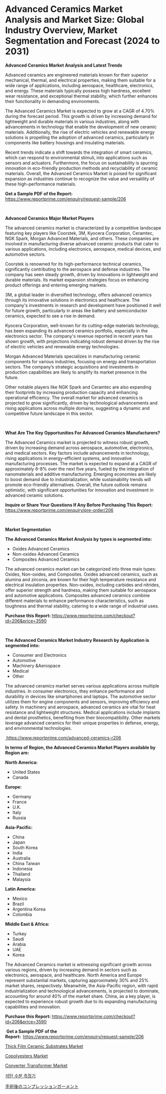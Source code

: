 <p><h1>Advanced Ceramics Market Analysis and Market Size: Global Industry Overview, Market Segmentation and Forecast (2024 to 2031)</h1></p><p><strong>Advanced Ceramics Market Analysis and Latest Trends</strong></p>
<p><p>Advanced ceramics are engineered materials known for their superior mechanical, thermal, and electrical properties, making them suitable for a wide range of applications, including aerospace, healthcare, electronics, and energy. These materials typically possess high hardness, excellent wear resistance, and exceptional thermal stability, which further enhances their functionality in demanding environments.</p><p>The Advanced Ceramics Market is expected to grow at a CAGR of 4.70% during the forecast period. This growth is driven by increasing demand for lightweight and durable materials in various industries, along with advancements in technology that enable the development of new ceramic materials. Additionally, the rise of electric vehicles and renewable energy solutions is propelling the adoption of advanced ceramics, particularly in components like battery housings and insulating materials.</p><p>Recent trends indicate a shift towards the integration of smart ceramics, which can respond to environmental stimuli, into applications such as sensors and actuators. Furthermore, the focus on sustainability is spurring innovation in eco-friendly production methods and recyclability of ceramic materials. Overall, the Advanced Ceramics Market is poised for significant expansion as industries continue to recognize the value and versatility of these high-performance materials.</p></p>
<p><strong>Get a Sample PDF of the Report:&nbsp;</strong> <a href="https://www.reportprime.com/enquiry/request-sample/206">https://www.reportprime.com/enquiry/request-sample/206</a></p>
<p>&nbsp;</p>
<p><strong>Advanced Ceramics Major Market Players</strong></p>
<p><p>The advanced ceramics market is characterized by a competitive landscape featuring key players like Coorstek, 3M, Kyocera Corporation, Ceramtec, NGK Spark, Morgan Advanced Materials, and others. These companies are involved in manufacturing diverse advanced ceramic products that cater to various applications, including electronics, aerospace, medical devices, and automotive sectors.</p><p>Coorstek is renowned for its high-performance technical ceramics, significantly contributing to the aerospace and defense industries. The company has seen steady growth, driven by innovations in lightweight and durable materials. Its market expansion strategies focus on enhancing product offerings and entering emerging markets.</p><p>3M, a global leader in diversified technology, offers advanced ceramics through its innovative solutions in electronics and healthcare. The company's investments in research and development have positioned it well for future growth, particularly in areas like battery and semiconductor ceramics, expected to see a rise in demand.</p><p>Kyocera Corporation, well-known for its cutting-edge materials technology, has been expanding its advanced ceramics portfolio, especially in the electronics sector. The company's revenue reported in recent years has shown growth, with projections indicating robust demand driven by the rise of electric vehicles and renewable energy technologies.</p><p>Morgan Advanced Materials specializes in manufacturing ceramic components for various industries, focusing on energy and transportation sectors. The company’s strategic acquisitions and investments in production capabilities are likely to amplify its market presence in the future.</p><p>Other notable players like NGK Spark and Ceramtec are also expanding their footprints by increasing production capacity and enhancing operational efficiency. The overall market for advanced ceramics is projected to grow significantly, driven by technological advancements and rising applications across multiple domains, suggesting a dynamic and competitive future landscape in this sector.</p></p>
<p>&nbsp;</p>
<p><strong>What Are The Key Opportunities For Advanced Ceramics Manufacturers?</strong></p>
<p><p>The Advanced Ceramics market is projected to witness robust growth, driven by increasing demand across aerospace, automotive, electronics, and medical sectors. Key factors include advancements in technology, rising applications in energy-efficient systems, and innovative manufacturing processes. The market is expected to expand at a CAGR of approximately 6-8% over the next five years, fueled by the integration of nanomaterials and additive manufacturing. Emerging economies are likely to boost demand due to industrialization, while sustainability trends will promote eco-friendly alternatives. Overall, the future outlook remains optimistic, with significant opportunities for innovation and investment in advanced ceramic solutions.</p></p>
<p><strong>Inquire or Share Your Questions If Any Before Purchasing This Report:</strong> <a href="https://www.reportprime.com/enquiry/pre-order/206">https://www.reportprime.com/enquiry/pre-order/206</a></p>
<p>&nbsp;</p>
<p><strong>Market Segmentation</strong></p>
<p><strong>The Advanced Ceramics Market Analysis by types is segmented into:</strong></p>
<p><ul><li>Oxides Advanced Ceramics</li><li>Non-oxides Advanced Ceramics</li><li>Composites Advanced Ceramics</li></ul></p>
<p><p>The advanced ceramics market can be categorized into three main types: Oxides, Non-oxides, and Composites. Oxides advanced ceramics, such as alumina and zirconia, are known for their high temperature resistance and electrical insulation properties. Non-oxides, including carbides and nitrides, offer superior strength and hardness, making them suitable for aerospace and automotive applications. Composites advanced ceramics combine different materials to enhance performance characteristics, such as toughness and thermal stability, catering to a wide range of industrial uses.</p></p>
<p><strong>Purchase this Report:&nbsp;</strong><a href="https://www.reportprime.com/checkout?id=206&price=3590">https://www.reportprime.com/checkout?id=206&price=3590</a></p>
<p>&nbsp;</p>
<p><strong>The Advanced Ceramics Market Industry Research by Application is segmented into:</strong></p>
<p><ul><li>Consumer and Electronics</li><li>Automotive</li><li>Machinery &Aerospace</li><li>Medical</li><li>Other</li></ul></p>
<p><p>The advanced ceramics market serves various applications across multiple industries. In consumer electronics, they enhance performance and durability in devices like smartphones and laptops. The automotive sector utilizes them for engine components and sensors, improving efficiency and safety. In machinery and aerospace, advanced ceramics are vital for heat resistance and lightweight structures. Medical applications include implants and dental prosthetics, benefiting from their biocompatibility. Other markets leverage advanced ceramics for their unique properties in defense, energy, and environmental technologies.</p></p>
<p><a href="https://www.reportprime.com/advanced-ceramics-r206">&nbsp;https://www.reportprime.com/advanced-ceramics-r206</a></p>
<p><strong>In terms of Region, the Advanced Ceramics Market Players available by Region are:</strong></p>
<p>
    <p> <strong> North America: </strong>
        <ul>
            <li>United States</li>
            <li>Canada</li>
        </ul>
        </p> 
    <p> <strong> Europe: </strong>
        <ul>
            <li>Germany</li>
            <li>France</li>
            <li>U.K.</li>
            <li>Italy</li>
            <li>Russia</li>
        </ul>
        </p> 
    <p> <strong> Asia-Pacific: </strong>
        <ul>
            <li>China</li>
            <li>Japan</li>
            <li>South Korea</li>
            <li>India</li>
            <li>Australia</li>
            <li>China Taiwan</li>
            <li>Indonesia</li>
            <li>Thailand</li>
            <li>Malaysia</li>
        </ul>
        </p> 
    <p> <strong> Latin America: </strong>
        <ul>
            <li>Mexico</li>
            <li>Brazil</li>
            <li>Argentina Korea</li>
            <li>Colombia</li>
        </ul>
        </p> 
    <p> <strong> Middle East & Africa: </strong>
        <ul>
            <li>Turkey</li>
            <li>Saudi</li>
            <li>Arabia</li>
            <li>UAE</li>
            <li>Korea</li>
        </ul>
    </p>
    </p>
<p><p>The Advanced Ceramics market is witnessing significant growth across various regions, driven by increasing demand in sectors such as electronics, aerospace, and healthcare. North America and Europe represent substantial markets, capturing approximately 30% and 25% market shares, respectively. Meanwhile, the Asia-Pacific region, with rapid industrialization and technological advancements, is projected to dominate, accounting for around 40% of the market share. China, as a key player, is expected to experience robust growth due to its expanding manufacturing capabilities and innovation.</p></p>
<p><strong>Purchase this Report: </strong><a href="https://www.reportprime.com/checkout?id=206&price=3590">https://www.reportprime.com/checkout?id=206&price=3590</a></p>
<p>&nbsp;<strong>Get a Sample PDF of the Report:&nbsp;&nbsp;</strong><a href="https://www.reportprime.com/enquiry/request-sample/206">https://www.reportprime.com/enquiry/request-sample/206</a></p>
<p><strong></strong></p>
<p><p><a href="https://github.com/AKSHATREPORTPRIME/Market-Research-Report-List-6/blob/main/thick-film-ceramic-substrates-market.md">Thick Film Ceramic Substrates Market</a></p><p><a href="https://github.com/indrystar/Market-Research-Report-List-4/blob/main/copolyesters-market.md">Copolyesters Market</a></p><p><a href="https://issuu.com/reportprime-2/docs/converter-transformer-market-size-2_2d313acb7370c7">Converter Transformer Market</a></p><p><a href="https://medium.com/@kavonhansen21/%EA%B8%80%EB%A1%9C%EB%B2%8C-%EC%84%9D%ED%83%84-%EC%88%98%EB%B6%84-%EC%B8%A1%EC%A0%95%EA%B8%B0-%EC%8B%9C%EC%9E%A5-%EB%8F%99%ED%96%A5%EC%97%90-%EB%8C%80%ED%95%9C-%EC%A0%84%EB%9E%B5%EC%A0%81-%ED%86%B5%EC%B0%B0-2024-2031-105%ED%8E%98%EC%9D%B4%EC%A7%80%EB%A1%9C-%EB%8B%A4%EB%A3%B8-01250df4c6ac">석탄 수분 측정기</a></p><p><a href="https://medium.com/@ryanmarc1930/%E6%89%8B%E8%A1%93%E5%BE%8C%E3%81%AE%E5%9C%A7%E7%B8%AE%E3%82%AC%E3%83%BC%E3%83%A1%E3%83%B3%E3%83%88%E5%B8%82%E5%A0%B4%E3%81%AE%E3%82%B5%E3%82%A4%E3%82%BA%E3%81%A8%E3%82%B7%E3%82%A7%E3%82%A2%E5%88%86%E6%9E%90-%E6%88%90%E9%95%B7%E3%83%88%E3%83%AC%E3%83%B3%E3%83%89%E3%81%A8%E4%BA%88%E6%B8%AC-2024%E5%B9%B4-2031%E5%B9%B4-ba5f9883de99">手術後のコンプレッションガーメント</a></p></p>